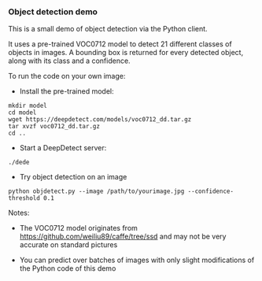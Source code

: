### Object detection demo

This is a small demo of object detection via the Python client.

It uses a pre-trained VOC0712 model to detect 21 different classes of objects in images. A bounding box is returned for every detected object, along with its class and a confidence.

To run the code on your own image:

- Install the pre-trained model:

```
mkdir model
cd model
wget https://deepdetect.com/models/voc0712_dd.tar.gz
tar xvzf voc0712_dd.tar.gz
cd ..
```

- Start a DeepDetect server:

```
./dede
```

- Try object detection on an image

```
python objdetect.py --image /path/to/yourimage.jpg --confidence-threshold 0.1
```

Notes:

- The VOC0712 model originates from https://github.com/weiliu89/caffe/tree/ssd and may not be very accurate on standard pictures

- You can predict over batches of images with only slight modifications of the Python code of this demo
